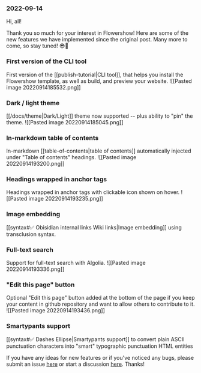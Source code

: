 ### 2022-09-14

Hi, all!

Thank you so much for your interest in Flowershow! Here are some of the new features we have implemented since the original post. Many more to come, so stay tuned! 😎🚀

### First version of the CLI tool

First version of the [[publish-tutorial|CLI tool]], that helps you install the Flowershow template, as well as build, and preview your website.
![[Pasted image 20220914185532.png]]

### Dark / light theme

[[/docs/theme|Dark/Light]] theme now supported -- plus ability to "pin" the theme.
![[Pasted image 20220914185045.png]]

### In-markdown table of contents

In-markdown [[table-of-contents|table of contents]] automatically injected under "Table of contents" headings.
![[Pasted image 20220914193200.png]]

### Headings wrapped in anchor tags

Headings wrapped in anchor tags with clickable icon shown on hover.
![[Pasted image 20220914193235.png]]

### Image embedding

[[syntax#✅ Obisidian internal links Wiki links|Image embedding]] using transclusion syntax.

### Full-text search

Support for full-text search with Algolia.
![[Pasted image 20220914193336.png]]

### "Edit this page" button

Optional "Edit this page" button added at the bottom of the page if you keep your content in github repository and want to allow others to contribute to it.
![[Pasted image 20220914193436.png]]

### Smartypants support

[[syntax#✅ Dashes Ellipse|Smartypants support]] to convert plain ASCII punctuation characters into "smart" typographic punctuation HTML entities

If you have any ideas for new features or if you've noticed any bugs, please submit an issue [here](https://github.com/flowershow/flowershow/issues) or start a discussion [here](https://github.com/flowershow/flowershow/discussions). Thanks!
